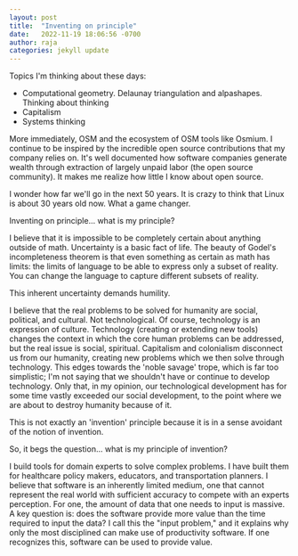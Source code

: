 ```yaml
---
layout: post
title:  "Inventing on principle"
date:   2022-11-19 18:06:56 -0700
author: raja
categories: jekyll update
---
```


Topics I'm thinking about these days:
* Computational geometry. Delaunay triangulation and alpashapes. Thinking about thinking
* Capitalism
* Systems thinking

More immediately, OSM and the ecosystem of OSM tools like Osmium. I continue to be inspired by the incredible open source contributions that my company relies on. It's well documented how software companies generate wealth through extraction of largely unpaid labor (the open source community). It makes me realize how little I know about open source.

I wonder how far we'll go in the next 50 years. It is crazy to think that Linux is about 30 years old now. What a game changer.

Inventing on principle... what is my principle?

I believe that it is impossible to be completely certain about anything outside of math. Uncertainty is a basic fact of life. The beauty of Godel's incompleteness theorem is that even something as certain as math has limits: the limits of language to be able to express only a subset of reality. You can change the language to capture different subsets of reality.

This inherent uncertainty demands humility.

I believe that the real problems to be solved for humanity are social, political, and cultural. Not technological. Of course, technology is an expression of culture. Technology (creating or extending new tools) changes the context in which the core human problems can be addressed, but the real issue is social, spiritual. Capitalism and colonialism disconnect us from our humanity, creating new problems which we then solve through technology. This edges towards the 'noble savage' trope, which is far too simplistic; I'm not saying that we shouldn't have or continue to develop technology. Only that, in my opinion, our technological development has for some time vastly exceeded our social development, to the point where we are about to destroy humanity because of it.

This is not exactly an 'invention' principle because it is in a sense avoidant of the notion of invention.

So, it begs the question... what is my principle of invention?

I build tools for domain experts to solve complex problems. I have built them for healthcare policy makers, educators, and transportation planners. I believe that software is an inherently limited medium, one that cannot represent the real world with sufficient accuracy to compete with an experts perception. For one, the amount of data that one needs to input is massive. A key question is: does the software provide more value than the time required to input the data? I call this the "input problem," and it explains why only the most disciplined can make use of productivity software. If one recognizes this, software can be used to provide value.

